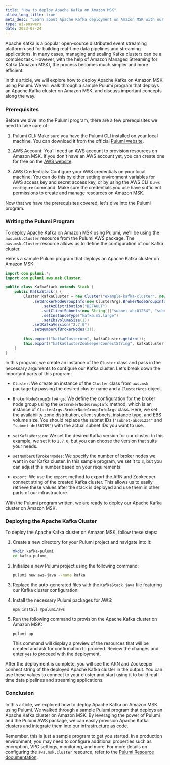 ```yaml
---
title: "How to deploy Apache Kafka on Amazon MSK"
allow_long_title: true
meta_desc: "Learn about Apache Kafka deployment on Amazon MSK with our Pulumi example. Perfect for DevOps and developers managing Kafka clusters daily."
type: ai-answers
date: 2023-07-24
---
```


Apache Kafka is a popular open-source distributed event streaming platform used for building real-time data pipelines and streaming applications. In many cases, managing and scaling Kafka clusters can be a complex task. However, with the help of Amazon Managed Streaming for Kafka (Amazon MSK), the process becomes much simpler and more efficient.

In this article, we will explore how to deploy Apache Kafka on Amazon MSK using Pulumi. We will walk through a sample Pulumi program that deploys an Apache Kafka cluster on Amazon MSK, and discuss important concepts along the way.

### Prerequisites

Before we dive into the Pulumi program, there are a few prerequisites we need to take care of:

1. Pulumi CLI: Make sure you have the Pulumi CLI installed on your local machine. You can download it from the official [Pulumi website](https://www.pulumi.com/docs/get-started/install/).

2. AWS Account: You'll need an AWS account to provision resources on Amazon MSK. If you don't have an AWS account yet, you can create one for free on the [AWS website](https://aws.amazon.com/).

3. AWS Credentials: Configure your AWS credentials on your local machine. You can do this by either setting environment variables for AWS access key and secret access key, or by using the AWS CLI's `aws configure` command. Make sure the credentials you use have sufficient permissions to create and manage resources on Amazon MSK.

Now that we have the prerequisites covered, let's dive into the Pulumi program.

### Writing the Pulumi Program

To deploy Apache Kafka on Amazon MSK using Pulumi, we'll be using the `aws.msk.Cluster` resource from the Pulumi AWS package. The `aws.msk.Cluster` resource allows us to define the configuration of our Kafka cluster.

Here's a sample Pulumi program that deploys an Apache Kafka cluster on Amazon MSK:

```java
import com.pulumi.*;
import com.pulumi.aws.msk.Cluster;

public class KafkaStack extends Stack {
    public KafkaStack() {
        Cluster kafkaCluster = new Cluster("example-kafka-cluster", new ClusterArgs()
            .setBrokerNodeGroupInfo(new ClusterArgs.BrokerNodeGroupInfoArgs()
                .setAzDistribution("DEFAULT")
                .setClientSubnets(new String[]{"subnet-abc01234", "subnet-def56789"})
                .setInstanceType("kafka.m5.large")
                .setEbsVolumeSize(1))
            .setKafkaVersion("2.7.0")
            .setNumberOfBrokerNodes(3));

        this.export("kafkaClusterArn", kafkaCluster.getArn());
        this.export("kafkaClusterZookeeperConnectString", kafkaCluster.getZookeeperConnectString());
    }
}
```

In this program, we create an instance of the `Cluster` class and pass in the necessary arguments to configure our Kafka cluster. Let's break down the important parts of this program:

- `Cluster`: We create an instance of the `Cluster` class from `aws.msk` package by passing the desired cluster name and a `ClusterArgs` object.

- `BrokerNodeGroupInfoArgs`: We define the configuration for the broker node group using the `setBrokerNodeGroupInfo` method, which is an instance of `ClusterArgs.BrokerNodeGroupInfoArgs` class. Here, we set the availability zone distribution, client subnets, instance type, and EBS volume size. You should replace the subnet IDs (`"subnet-abc01234"` and `"subnet-def56789"`) with the actual subnet IDs you want to use.

- `setKafkaVersion`: We set the desired Kafka version for our cluster. In this example, we set it to `2.7.0`, but you can choose the version that suits your needs.

- `setNumberOfBrokerNodes`: We specify the number of broker nodes we want in our Kafka cluster. In this sample program, we set it to `3`, but you can adjust this number based on your requirements.

- `export`: We use the `export` method to export the ARN and Zookeeper connect string of the created Kafka cluster. This allows us to easily retrieve these values after the stack is deployed and use them in other parts of our infrastructure.

With the Pulumi program written, we are ready to deploy our Apache Kafka cluster on Amazon MSK.

### Deploying the Apache Kafka Cluster

To deploy the Apache Kafka cluster on Amazon MSK, follow these steps:

1. Create a new directory for your Pulumi project and navigate into it:

   ```bash
   mkdir kafka-pulumi
   cd kafka-pulumi
   ```

2. Initialize a new Pulumi project using the following command:

   ```bash
   pulumi new aws-java --name kafka
   ```

3. Replace the auto-generated files with the `KafkaStack.java` file featuring our Kafka cluster configuration.

4. Install the necessary Pulumi packages for AWS:

   ```bash
   npm install @pulumi/aws
   ```

5. Run the following command to provision the Apache Kafka cluster on Amazon MSK:

   ```bash
   pulumi up
   ```

   This command will display a preview of the resources that will be created and ask for confirmation to proceed. Review the changes and enter `yes` to proceed with the deployment.

After the deployment is complete, you will see the ARN and Zookeeper connect string of the deployed Apache Kafka cluster in the output. You can use these values to connect to your cluster and start using it to build real-time data pipelines and streaming applications.

### Conclusion

In this article, we explored how to deploy Apache Kafka on Amazon MSK using Pulumi. We walked through a sample Pulumi program that deploys an Apache Kafka cluster on Amazon MSK. By leveraging the power of Pulumi and the Pulumi AWS package, we can easily provision Apache Kafka clusters and integrate them into our infrastructure as code.

Remember, this is just a sample program to get you started. In a production environment, you may need to configure additional properties such as encryption, VPC settings, monitoring, and more. For more details on configuring the `aws.msk.Cluster` resource, refer to the [Pulumi Resource documentation](https://www.pulumi.com/docs/reference/pkg/aws/msk/cluster/).
